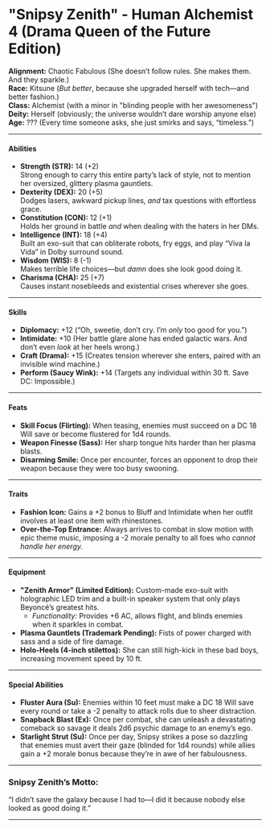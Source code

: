 <br/>

# **"Snipsy Zenith" - Human Alchemist 4 (Drama Queen of the Future Edition)**

**Alignment:** Chaotic Fabulous (She doesn’t follow rules. She makes them. And they sparkle.)  
**Race:** Kitsune (_But better_, because she upgraded herself with tech—and better fashion.)  
**Class:** Alchemist (with a minor in "blinding people with her awesomeness")  
**Deity:** Herself (obviously; the universe wouldn’t dare worship anyone else)  
**Age:** ??? (Every time someone asks, she just smirks and says, “timeless.”)

---

#### **Abilities**

- **Strength (STR):** 14 (+2)  
  Strong enough to carry this entire party’s lack of style, not to mention her oversized, glittery plasma gauntlets.
- **Dexterity (DEX):** 20 (+5)  
  Dodges lasers, awkward pickup lines, _and_ tax questions with effortless grace.
- **Constitution (CON):** 12 (+1)  
  Holds her ground in battle _and_ when dealing with the haters in her DMs.
- **Intelligence (INT):** 18 (+4)  
  Built an exo-suit that can obliterate robots, fry eggs, and play “Viva la Vida” in Dolby surround sound.
- **Wisdom (WIS):** 8 (-1)  
  Makes terrible life choices—but _damn_ does she look good doing it.
- **Charisma (CHA):** 25 (+7)  
  Causes instant nosebleeds and existential crises wherever she goes.

---

#### **Skills**

- **Diplomacy:** +12 (“Oh, sweetie, don’t cry. I’m _only_ too good for you.”)
- **Intimidate:** +10 (Her battle glare alone has ended galactic wars. And don’t even _look_ at her heels wrong.)
- **Craft (Drama):** +15 (Creates tension wherever she enters, paired with an invisible wind machine.)
- **Perform (Saucy Wink):** +14 (Targets any individual within 30 ft. Save DC: Impossible.)

---

#### **Feats**

- **Skill Focus (Flirting):** When teasing, enemies must succeed on a DC 18 Will save or become flustered for 1d4 rounds.
- **Weapon Finesse (Sass):** Her sharp tongue hits harder than her plasma blasts.
- **Disarming Smile:** Once per encounter, forces an opponent to drop their weapon because they were too busy swooning.

---

#### **Traits**

- **Fashion Icon:** Gains a +2 bonus to Bluff and Intimidate when her outfit involves at least one item with rhinestones.
- **Over-the-Top Entrance:** Always arrives to combat in slow motion with epic theme music, imposing a -2 morale penalty to all foes who _cannot handle her energy._

---

#### **Equipment**

- **"Zenith Armor" (Limited Edition):** Custom-made exo-suit with holographic LED trim and a built-in speaker system that only plays Beyoncé’s greatest hits.
  - _Functionality:_ Provides +6 AC, allows flight, and blinds enemies when it sparkles in combat.
- **Plasma Gauntlets (Trademark Pending):** Fists of power charged with sass and a side of fire damage.
- **Holo-Heels (4-inch stilettos):** She can still high-kick in these bad boys, increasing movement speed by 10 ft.

---

#### **Special Abilities**

- **Fluster Aura (Su):** Enemies within 10 feet must make a DC 18 Will save every round or take a -2 penalty to attack rolls due to sheer distraction.
- **Snapback Blast (Ex):** Once per combat, she can unleash a devastating comeback so savage it deals 2d6 psychic damage to an enemy’s ego.
- **Starlight Strut (Su):** Once per day, Snipsy strikes a pose so dazzling that enemies must avert their gaze (blinded for 1d4 rounds) while allies gain a +2 morale bonus because they’re in awe of her fabulousness.

---

### **Snipsy Zenith’s Motto:**

“I didn’t save the galaxy because I had to—I did it because nobody else looked as good doing it.”

---
